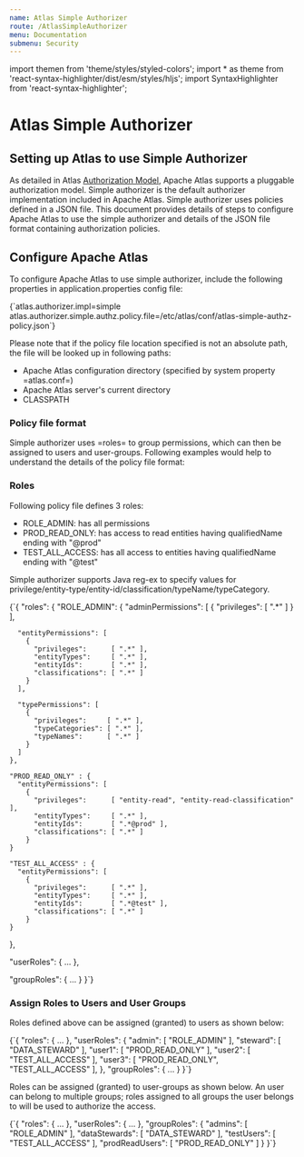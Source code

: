 ```yaml
---
name: Atlas Simple Authorizer
route: /AtlasSimpleAuthorizer
menu: Documentation
submenu: Security
---
```


import  themen  from 'theme/styles/styled-colors';
import  * as theme  from 'react-syntax-highlighter/dist/esm/styles/hljs';
import SyntaxHighlighter from 'react-syntax-highlighter';

# Atlas Simple Authorizer

## Setting up Atlas to use Simple Authorizer

As detailed in Atlas [Authorization Model](#/AuthorizationModel), Apache Atlas supports a pluggable authorization
model. Simple authorizer is the default authorizer implementation included in Apache Atlas. Simple authorizer uses
policies defined in a JSON file. This document provides details of steps to configure Apache Atlas to use the simple
authorizer and details of the JSON file format containing authorization policies.


##  Configure Apache Atlas

To configure Apache Atlas to use simple authorizer, include the following properties in application.properties config file:

<SyntaxHighlighter wrapLines={true} language="shell" style={theme.dark}>
{`atlas.authorizer.impl=simple
atlas.authorizer.simple.authz.policy.file=/etc/atlas/conf/atlas-simple-authz-policy.json`}
</SyntaxHighlighter>

Please note that if the policy file location specified is not an absolute path, the file will be looked up in following paths:
   * Apache Atlas configuration directory (specified by system property =atlas.conf=)
   * Apache Atlas server's current directory
   * CLASSPATH

### Policy file format

Simple authorizer uses =roles= to group permissions, which can then be assigned to users and user-groups. Following examples
would help to understand the details of the policy file format:

###  Roles
Following policy file defines 3 roles:
   * ROLE_ADMIN: has all permissions
   * PROD_READ_ONLY: has access to read entities having qualifiedName ending with "@prod"
   * TEST_ALL_ACCESS: has all access to entities having qualifiedName ending with "@test"

Simple authorizer supports Java reg-ex to specify values for privilege/entity-type/entity-id/classification/typeName/typeCategory.

<SyntaxHighlighter wrapLines={true} language="shell" style={theme.dark}>
{`{
  "roles": {
    "ROLE_ADMIN": {
      "adminPermissions": [
        {
          "privileges": [ ".*" ]
        }
      ],

      "entityPermissions": [
        {
          "privileges":      [ ".*" ],
          "entityTypes":     [ ".*" ],
          "entityIds":       [ ".*" ],
          "classifications": [ ".*" ]
        }
      ],

      "typePermissions": [
        {
          "privileges":     [ ".*" ],
          "typeCategories": [ ".*" ],
          "typeNames":      [ ".*" ]
        }
      ]
    },

    "PROD_READ_ONLY" : {
      "entityPermissions": [
        {
          "privileges":      [ "entity-read", "entity-read-classification" ],
          "entityTypes":     [ ".*" ],
          "entityIds":       [ ".*@prod" ],
          "classifications": [ ".*" ]
        }
    }

    "TEST_ALL_ACCESS" : {
      "entityPermissions": [
        {
          "privileges":      [ ".*" ],
          "entityTypes":     [ ".*" ],
          "entityIds":       [ ".*@test" ],
          "classifications": [ ".*" ]
        }
    }
  },

  "userRoles": {
   ...
  },

  "groupRoles": {
   ...
  }
}`}

</SyntaxHighlighter>

###  Assign Roles to Users and User Groups

Roles defined above can be assigned (granted) to users as shown below:

<SyntaxHighlighter wrapLines={true} language="shell" style={theme.dark}>
{`{
  "roles": {
   ...
  },
  "userRoles": {
    "admin":   [ "ROLE_ADMIN" ],
    "steward": [ "DATA_STEWARD" ],
    "user1":   [ "PROD_READ_ONLY" ],
    "user2":   [ "TEST_ALL_ACCESS" ],
    "user3":   [ "PROD_READ_ONLY", "TEST_ALL_ACCESS" ],
  },
  "groupRoles": {
   ...
  }
}`}
</SyntaxHighlighter>


Roles can be assigned (granted) to user-groups as shown below. An user can belong to multiple groups; roles assigned to
all groups the user belongs to will be used to authorize the access.

<SyntaxHighlighter wrapLines={true} language="shell" style={theme.dark}>
{`{
  "roles": {
   ...
  },
  "userRoles": {
   ...
  },
  "groupRoles": {
    "admins":        [ "ROLE_ADMIN" ],
    "dataStewards":  [ "DATA_STEWARD" ],
    "testUsers":     [ "TEST_ALL_ACCESS" ],
    "prodReadUsers": [ "PROD_READ_ONLY" ]
  }
}`}
</SyntaxHighlighter>

